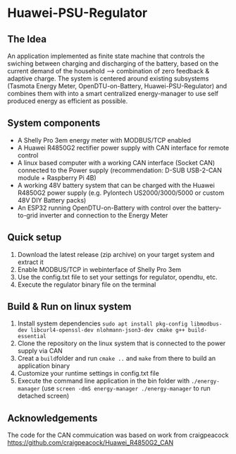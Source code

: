 # Huawei-PSU-Regulator

## The Idea
An application implemented as finite state machine that controls the swiching between charging and discharging of the battery, based on the current demand of the household --> combination of zero feedback & adaptive charge. 
The system is centered around existing subsystems (Tasmota Energy Meter, OpenDTU-on-Battery, Huawei-PSU-Regulator) and combines them with into a smart centralized energy-manager to use self produced energy as efficient as possible.

## System components
- A Shelly Pro 3em energy meter with MODBUS/TCP enabled
- A Huawei R4850G2 rectifier power supply with CAN interface for remote control
- A linux based computer with a working CAN interface (Socket CAN) connected to the Power supply (recommendation: D-SUB USB-2-CAN module + Raspberry Pi 4B)
- A working 48V battery system that can be charged with the Huawei R4850G2 power supply (e.g. Pylontech US2000/3000/5000 or custom 48V DIY Battery packs)
- An ESP32 running OpenDTU-on-Battery with control over the battery-to-grid inverter and connection to the Energy Meter

## Quick setup
1. Download the latest release (zip archive) on your target system and extract it
2. Enable MODBUS/TCP in webinterface of Shelly Pro 3em
3. Use the config.txt file to set your settings for regulator, opendtu, etc.
4. Execute the regulator binary file on the terminal 

## Build & Run on linux system
1. Install system dependencies ``` sudo apt install pkg-config libmodbus-dev libcurl4-openssl-dev nlohmann-json3-dev cmake g++ build-essential ```
2. Clone the repository on the linux system that is connected to the power supply via CAN
3. Creat a ``` build ```folder and run ``` cmake .. ``` and ``` make ``` from there to build an application binary
4. Customize your runtime settings in config.txt file
5. Execute the command line application in the bin folder with ``` ./energy-manager ``` (use ``` screen -dmS energy-manager ./energy-manager ``` to run detached screen)
   
## Acknowledgements
The code for the CAN commuication was based on work from craigpeacock
https://github.com/craigpeacock/Huawei_R4850G2_CAN



